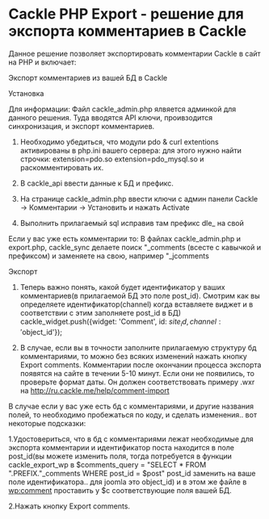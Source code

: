 Сackle PHP Export - решение для экспорта комментариев в Cackle
==========
Данное решение позволяет экспортировать комментарии Cackle в сайт на PHP и включает:


Экспорт комментариев из вашей БД в Cackle


Установка

Для информации: Файл cackle_admin.php ялвяется админкой для данного решения. Туда вводятся API ключи, проивзодится синхронизация, и экспорт комментариев.

1. Необходимо убедиться, что модули pdo & curl extentions активированы в php.ini вашего сервера:
для этого нужно найти строчки:
extension=pdo.so
extension=pdo_mysql.so
и раскомментировать их.

2. В cackle_api ввести данные к БД и префикс.
3. На странице cackle_admin.php ввести ключи с админ панели Cackle -> Комментарии -> Установить и нажать Activate
4. Выполнить прилагаемый sql исправив там префикс dle_ на свой



Если у вас уже есть комментарии то:
В файлах cackle_admin.php и export.php, cackle_sync делаете поиск "_comments (всесте с кавычкой и префиксом) и заменяете на свою, например "_jcomments

Экспорт

1. Теперь важно понять, какой будет идентификатор у ваших комментариев(в прилагаемой БД это поле post_id). Смотрим как вы определяете идентификатор(channel) когда вставляете виджет и в соответствии с этим заполняете post_id в БД)
cackle_widget.push({widget: 'Comment', id: $site_id, channel: '$object_id'});

2. В случае, если вы в точности заполните прилагаемую структуру бд комментариями, то можно без всяких изменений нажать кнопку Export comments. Комментарии после окончании процесса экспорта появятся на сайте в течении 5-10 минут. Если они не появились, то проверьте формат даты. Он должен соответствовать примеру .wxr на http://ru.cackle.me/help/comment-import

В случае если у вас уже есть бд с комментариями, и другие названия полей, то необходимо пробежаться по коду, и сделать изменения.. вот некоторые подсказки:

1.Удостовериться, что в бд с комментариями лежат необходимые для экспорта комментарии и идентификатор поста находится в поле post_id(вы можете изменить поля, тогда потребуется в функции cackle_export_wp в $comments_query = "SELECT * FROM ".PREFIX."_comments WHERE post_id = $post" post_id заменить на ваше поле идентификатора.. для joomla это object_id) 
и в этом же файле в <wp:comment> проставить у $c соответствующие поля вашей БД.

2.Нажать кнопку Export comments.
